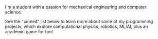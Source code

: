 I'm a student with a passion for mechanical engineering and computer science.

See the "pinned" list below to learn more about some of my programming projects, which explore computational physics, robotics, ML/AI, plus an academic game for fun!


<!--
**Isaac-Y-987/Isaac-Y-987** is a ✨ _special_ ✨ repository because its `README.md` (this file) appears on your GitHub profile.

Here are some ideas to get you started:

- 🔭 I’m currently working on ...
- 🌱 I’m currently learning ...
- 👯 I’m looking to collaborate on ...
- 🤔 I’m looking for help with ...
- 💬 Ask me about ...
- 📫 How to reach me: ...
- 😄 Pronouns: ...
- ⚡ Fun fact: ...
-->
